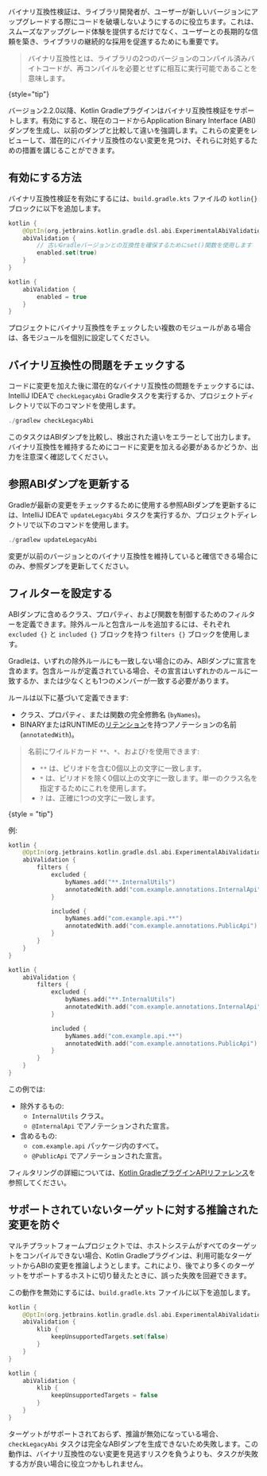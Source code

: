 [//]: # (title: Kotlin Gradleプラグインでのバイナリ互換性検証)

<primary-label ref="experimental-general"/>

バイナリ互換性検証は、ライブラリ開発者が、ユーザーが新しいバージョンにアップグレードする際にコードを破壊しないようにするのに役立ちます。これは、スムーズなアップグレード体験を提供するだけでなく、ユーザーとの長期的な信頼を築き、ライブラリの継続的な採用を促進するためにも重要です。

> バイナリ互換性とは、ライブラリの2つのバージョンのコンパイル済みバイトコードが、再コンパイルを必要とせずに相互に実行可能であることを意味します。
> 
{style="tip"}

バージョン2.2.0以降、Kotlin Gradleプラグインはバイナリ互換性検証をサポートします。有効にすると、現在のコードからApplication Binary Interface (ABI) ダンプを生成し、以前のダンプと比較して違いを強調します。これらの変更をレビューして、潜在的にバイナリ互換性のない変更を見つけ、それらに対処するための措置を講じることができます。

## 有効にする方法

バイナリ互換性検証を有効にするには、`build.gradle.kts` ファイルの `kotlin{}` ブロックに以下を追加します。

<tabs group="build-script">
<tab title="Kotlin" group-key="kotlin">

```kotlin
kotlin {
    @OptIn(org.jetbrains.kotlin.gradle.dsl.abi.ExperimentalAbiValidation::class)
    abiValidation {
        // 古いGradleバージョンとの互換性を確保するためにset()関数を使用します
        enabled.set(true)
    }
}
```

</tab>
<tab title="Groovy" group-key="groovy">

```kotlin
kotlin {
    abiValidation {
        enabled = true
    }
}
```

</tab>
</tabs>

プロジェクトにバイナリ互換性をチェックしたい複数のモジュールがある場合は、各モジュールを個別に設定してください。

## バイナリ互換性の問題をチェックする

コードに変更を加えた後に潜在的なバイナリ互換性の問題をチェックするには、IntelliJ IDEAで `checkLegacyAbi` Gradleタスクを実行するか、プロジェクトディレクトリで以下のコマンドを使用します。

```kotlin
./gradlew checkLegacyAbi
```

このタスクはABIダンプを比較し、検出された違いをエラーとして出力します。バイナリ互換性を維持するためにコードに変更を加える必要があるかどうか、出力を注意深く確認してください。

## 参照ABIダンプを更新する

Gradleが最新の変更をチェックするために使用する参照ABIダンプを更新するには、IntelliJ IDEAで `updateLegacyAbi` タスクを実行するか、プロジェクトディレクトリで以下のコマンドを使用します。

```kotlin
./gradlew updateLegacyAbi
```

変更が以前のバージョンとのバイナリ互換性を維持していると確信できる場合にのみ、参照ダンプを更新してください。

## フィルターを設定する

ABIダンプに含めるクラス、プロパティ、および関数を制御するためのフィルターを定義できます。除外ルールと包含ルールを追加するには、それぞれ `excluded {}` と `included {}` ブロックを持つ `filters {}` ブロックを使用します。

Gradleは、いずれの除外ルールにも一致しない場合にのみ、ABIダンプに宣言を含めます。包含ルールが定義されている場合、その宣言はいずれかのルールに一致するか、または少なくとも1つのメンバーが一致する必要があります。

ルールは以下に基づいて定義できます:

*   クラス、プロパティ、または関数の完全修飾名 (`byNames`)。
*   BINARYまたはRUNTIMEの[リテンション](https://kotlinlang.org/api/core/kotlin-stdlib/kotlin.annotation/-retention/)を持つアノテーションの名前 (`annotatedWith`)。

> 名前にワイルドカード `**`、`*`、および`?`を使用できます:
> *   `**` は、ピリオドを含む0個以上の文字に一致します。
> *   `*` は、ピリオドを除く0個以上の文字に一致します。単一のクラス名を指定するためにこれを使用します。
> *   `?` は、正確に1つの文字に一致します。
> 
{style = "tip"}

例:

<tabs group="build-script">
<tab title="Kotlin" group-key="kotlin">

```kotlin
kotlin {
    @OptIn(org.jetbrains.kotlin.gradle.dsl.abi.ExperimentalAbiValidation::class)
    abiValidation {
        filters {
            excluded {
                byNames.add("**.InternalUtils")
                annotatedWith.add("com.example.annotations.InternalApi")
            }

            included {
                byNames.add("com.example.api.**")
                annotatedWith.add("com.example.annotations.PublicApi")
            }
        }
    }
}
```

</tab>
<tab title="Groovy" group-key="groovy">

```kotlin
kotlin {
    abiValidation {
        filters {
            excluded {
                byNames.add("**.InternalUtils")
                annotatedWith.add("com.example.annotations.InternalApi")
            }

            included {
                byNames.add("com.example.api.**")
                annotatedWith.add("com.example.annotations.PublicApi")
            }
        }
    }
}
```

</tab>
</tabs>

この例では:

*   除外するもの:
    *   `InternalUtils` クラス。
    *   `@InternalApi` でアノテーションされた宣言。
*   含めるもの:
    *   `com.example.api` パッケージ内のすべて。
    *   `@PublicApi` でアノテーションされた宣言。

フィルタリングの詳細については、[Kotlin GradleプラグインAPIリファレンス](https://kotlinlang.org/api/kotlin-gradle-plugin/kotlin-gradle-plugin-api/org.jetbrains.kotlin.gradle.dsl.abi/-abi-filters-spec/)を参照してください。

## サポートされていないターゲットに対する推論された変更を防ぐ

マルチプラットフォームプロジェクトでは、ホストシステムがすべてのターゲットをコンパイルできない場合、Kotlin Gradleプラグインは、利用可能なターゲットからABIの変更を推論しようとします。これにより、後でより多くのターゲットをサポートするホストに切り替えたときに、誤った失敗を回避できます。

この動作を無効にするには、`build.gradle.kts` ファイルに以下を追加します。

<tabs group="build-script">
<tab title="Kotlin" group-key="kotlin">

```kotlin
kotlin {
    @OptIn(org.jetbrains.kotlin.gradle.dsl.abi.ExperimentalAbiValidation::class)
    abiValidation {
        klib {
            keepUnsupportedTargets.set(false)
        }
    }
}
```

</tab>
<tab title="Groovy" group-key="groovy">

```kotlin
kotlin {
    abiValidation {
        klib {
            keepUnsupportedTargets = false
        }
    }
}
```

</tab>
</tabs>

ターゲットがサポートされておらず、推論が無効になっている場合、`checkLegacyAbi` タスクは完全なABIダンプを生成できないため失敗します。この動作は、バイナリ互換性のない変更を見逃すリスクを負うよりも、タスクが失敗する方が良い場合に役立つかもしれません。